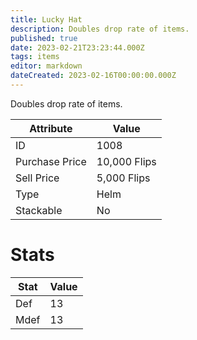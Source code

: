```yaml
---
title: Lucky Hat
description: Doubles drop rate of items.
published: true
date: 2023-02-21T23:23:44.000Z
tags: items
editor: markdown
dateCreated: 2023-02-16T00:00:00.000Z
---
```


Doubles drop rate of items.

|Attribute|Value|
|-|-|
|ID|1008|
|Purchase Price|10,000 Flips|
|Sell Price|5,000 Flips|
|Type|Helm|
|Stackable|No|

# Stats
|Stat|Value|
|-|-|
|Def|13|
|Mdef|13|
